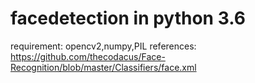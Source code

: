 # facedetection in python 3.6
requirement:
opencv2,numpy,PIL
references: https://github.com/thecodacus/Face-Recognition/blob/master/Classifiers/face.xml
